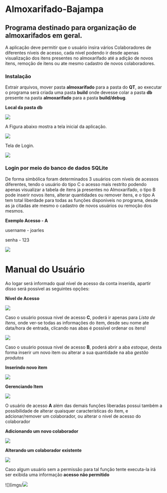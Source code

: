 # Almoxarifado-Bajampa
## Programa destinado para organização de almoxarifados em geral.
A aplicação deve permitir que o usuário insira vários Colaboradores de diferentes níveis de acesso, cada nível podendo ir desde apenas visualização dos itens presentes no almoxarifado até a adição de novos itens, remoção de itens ou ate mesmo cadastro de novos colaboradores.

### Instalação

Extrair arquivos, mover pasta **almoxarifado** para a pasta do **QT**, ao executar o programa será criada uma pasta **build** onde devesse colar a pasta **db** presente na pasta **almoxarifado** para a pasta **build/debug**.

**Local da pasta db**

![](imgs/instalacao_3.png)

A Figura abaixo mostra a tela inicial da aplicação.

![](imgs/tela_inicial.png)

Tela de Login.

![](imgs/tela_login.png)


### Login por meio do banco de dados SQLite

De forma simbólica foram determinados 3 usuários com níveis de acessos diferentes, tendo o usuário do tipo C o acesso mais restrito podendo apenas visualizar a tabela de itens ja presentes no Almoxarifado, o tipo B pode inserir novos itens, alterar quantidades ou remover itens, e o tipo A tem total liberdade para todas as funções disponiveis no programa, desde as ja citadas ate mesmo o cadastro de novos usuários ou remoção dos mesmos.

**Exemplo Acesso - A**

username - joarles

senha - 123

![](imgs/colab_sql.png)

# Manual do Usuário

Ao logar será informado qual nível de acesso da conta inserida, apartir disso será possível as seguintes opções:

**Nível de Acesso**

![](imgs/nivel_acesso.png)

Caso o usuário possua nivel de acesso **C**, poderá ir apenas para *Lista de Itens*, onde ver-se todas as informações do item, desde seu nome ate data/hora de entrada, clicando nas abas é possível ordenar os itens!

![](imgs/lista_itens.png)

Caso o usuário possua nivel de acesso **B**, poderá abrir a aba *estoque*, desta forma inserir um novo item ou alterar a sua quantidade na aba *gestão produtos*

**Inserindo novo item**

![](imgs/opcoes_estoque.png)

**Gerenciando Item**

![](imgs/gerenciar_itens.png)


O usuário de acesso **A** além das demais funções liberadas possui também a possibilidade de alterar quaisquer características do item, e adcionar/remover um colaborador, ou alterar o nivel de acesso do colaborador

**Adicionando um novo colaborador**

![](imgs/adição_novo_colab.png)

**Alterando um colaborador existente**

![](imgs/gestao_colab.png)

Caso algum usuário sem a permissão para tal função  tente executa-la irá ser exibida uma informação **acesso não permitido**

![](imgs/![](imgs/acesso_npermitido.png)





